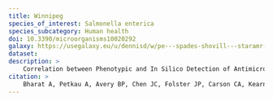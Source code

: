 ```yaml
---
title: Winnipeg
species_of_interest: Salmonella enterica
species_subcategory: Human health
doi: 10.3390/microorganisms10020292
galaxy: https://usegalaxy.eu/u/dennisd/w/pe---spades-shovill---staramr---hamronize
dataset:
description: >
    Correlation between Phenotypic and In Silico Detection of Antimicrobial Resistance in <em>Salmonella enterica</em> in Canada Using Staramr.
citation: >
    Bharat A, Petkau A, Avery BP, Chen JC, Folster JP, Carson CA, Kearney A, Nadon C, Mabon P, Thiessen J, Alexander DC, Allen V, El Bailey S, Bekal S, German GJ, Haldane D, Hoang L, Chui L, Minion J, Zahariadis G, Domselaar GV, Reid-Smith RJ, Mulvey MR. Correlation between Phenotypic and In Silico Detection of Antimicrobial Resistance in Salmonella enterica in Canada Using Staramr. Microorganisms. 2022; 10(2):292. https://doi.org/10.3390/microorganisms10020292
---
```


